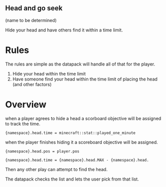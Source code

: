 Head and go seek
----------------
(name to be determined)

Hide your head and have others find it within a time limit.

Rules
=====
The rules are simple as the datapack will handle all of that for the
player.

1.  Hide your head within the time limit
2.  Have someone find your head within the time limit of placing the
    head (and other factors)

Overview
========
when a player agrees to hide a head a scorboard objective will be
assigned to track the time.

```cr
{namespace}.head.time = minecraft::stat::played_one_minute
```

when the player finishes hiding it a scoreboard objective will be
assigned.

```cr
{namespace}.head.pos = player.pos

{namespace}.head.time = {namespace}.head.MAX - {namespace}.head.
```

Then any other play can attempt to find the head.

The datapack checks the list and lets the user pick from that list.
